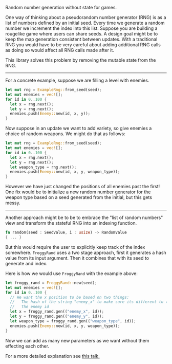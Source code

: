 Random number generation without state for games.

One way of thinking about a pseudorandom number generator (RNG) is as a list of numbers defined by an initial seed.
Every time we generate a random number we increment the index into this list. 
Suppose you are building a rougelike game where users can share seeds. A design goal might be to keep the map generation consistent between updates.
With a traditional RNG you would have to be very careful about adding additional RNG calls as doing so would affect all RNG calls made after it.

This library solves this problem by removing the mutable state from the RNG.

---

For a concrete example, suppose we are filling a level with enemies.

```rust
let mut rng = ExampleRng::from_seed(seed);
let mut enemies = vec![];
for id in 0..100 {
  let x = rng.next();
  let y = rng.next();
  enemies.push(Enemy::new(id, x, y));
}
``` 

Now suppose in an update we want to add variety, so give enemies a choice of random weapons.
We might do that as follows:

```rust
let mut rng = ExampleRng::from_seed(seed);
let mut enemies = vec![];
for id in 0..100 {
  let x = rng.next();
  let y = rng.next();
  let weapon_type = rng.next();
  enemies.push(Enemy::new(id, x, y, weapon_type));
}
``` 

However we have just changed the positions of all enemies past the first!
One fix would be to initialize a new random number generator for the weapon type based on a seed generated from the initial, but this gets messy.

---

Another approach might be to be to embrace the "list of random numbers" view and transform the stateful RNG into an indexing function.

```rust
fn random(seed : SeedValue, i : usize) -> RandomValue
{ ... }
```

But this would require the user to explicitly keep track of the index somewhere.
`FroggyRand` uses a two stage approach, first it generates a hash value from its input argument.
Then it combines that with its seed to generate and index.

Here is how we would use `FroggyRand` with the example above:

```rust
let froggy_rand = FroggyRand::new(seed);
let mut enemies = vec![];
for id in 0..100 {
  // We want the x position to be based on two things:
  //   The hash of the string "enemy_x" to make sure its different to the y value
  //   The enemy id
  let x = froggy_rand.gen(("enemy_x", id));
  let y = froggy_rand.gen(("enemy_y", id));
  let weapon_type = froggy_rand.gen(("weapon_type", id));
  enemies.push(Enemy::new(id, x, y, weapon_type));
}
``` 

Now we can add as many new parameters as we want without them effecting each other. 

For a more detailed explanation see
[this talk.](https://www.youtube.com/watch?v=e4b--cyXEsM)